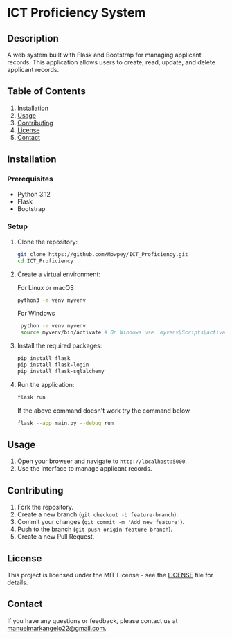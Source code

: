 # ICT Proficiency System

## Description
A web system built with Flask and Bootstrap for managing applicant records. This application allows users to create, read, update, and delete applicant records.

## Table of Contents
1. [Installation](#installation)
2. [Usage](#usage)
3. [Contributing](#contributing)
4. [License](#license)
5. [Contact](#contact)

## Installation

### Prerequisites
- Python 3.12
- Flask
- Bootstrap

### Setup
1. Clone the repository:
    ```bash
    git clone https://github.com/Mowpey/ICT_Proficiency.git
    cd ICT_Proficiency
    ```

2. Create a virtual environment:

    For Linux or macOS
    ```bash
    python3 -m venv myvenv 
    ```
    For Windows
   ```bash
    python -m venv myvenv
    source myvenv/bin/activate # On Windows use `myvenv\Scripts\activate`
    ```

4. Install the required packages:
    ```bash
    pip install flask
    pip install flask-login
    pip install flask-sqlalchemy
    ```

5. Run the application:
    ```bash
    flask run
    ```
    If the above command doesn't work try the command below
   
    ```bash
    flask --app main.py --debug run
    ```

## Usage
1. Open your browser and navigate to `http://localhost:5000`.
2. Use the interface to manage applicant records.

## Contributing
1. Fork the repository.
2. Create a new branch (`git checkout -b feature-branch`).
3. Commit your changes (`git commit -m 'Add new feature'`).
4. Push to the branch (`git push origin feature-branch`).
5. Create a new Pull Request.

## License
This project is licensed under the MIT License - see the [LICENSE](LICENSE) file for details.

## Contact
If you have any questions or feedback, please contact us at [manuelmarkangelo22@gmail.com](mailto:manuelmarkangelo22@gmail.com).
